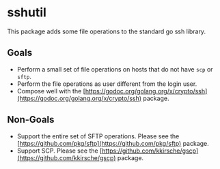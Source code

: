 # sshutil

This package adds some file operations to the standard go ssh library.

## Goals

- Perform a small set of file operations on hosts that do not have `scp` or `sftp`.
- Perform the file operations as user different from the login user.
- Compose well with the [https://godoc.org/golang.org/x/crypto/ssh](https://godoc.org/golang.org/x/crypto/ssh) package.

## Non-Goals

- Support the entire set of SFTP operations. Please see the [https://github.com/pkg/sftp](https://github.com/pkg/sftp) package.
- Support SCP. Please see the [https://github.com/kkirsche/gscp](https://github.com/kkirsche/gscp) package.
